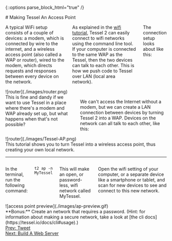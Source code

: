 {::options parse_block_html="true" /}

<div class="row">
<div class="large-12 columns">
# Making Tessel An Access Point
</div>
<div class="small-12 columns">

A typical WiFi setup consists of a couple of devices: a modem, which is connected by wire to the internet, and a wireless access point (also called a WAP or router), wired to the modem, which directs requests and responses between every device on the network.

As explained in the [wifi tutorial](/wifi.html), Tessel 2 can easily connect to wifi networks using the command line tool. If your computer is connected to the same WAP as the Tessel, then the two devices can talk to each other. This is how we push code to Tessel over LAN (local area network).

The connection setup looks about like this:

</div>
<div class="small-12 text-center columns">
![router](./images/router.png)
</div>
<div class="small-12 columns">
This is fine and dandy if we want to use Tessel in a place where there's a modem and WAP already set up, but what happens when that's not possible?

We can't access the Internet without a modem, but we can create a LAN connection between devices by turning Tessel 2 into a WAP. Devices on the network can all talk to each other, like this:

</div>
<div class="small-12 text-center columns">
![router](./images/Tessel-AP.png)
</div>
<div class="small-12 columns">
This tutorial shows you to turn Tessel into a wireless access point, thus creating your own local network.
</div>
<hr>
</div>


<div class="row">
<div class="small-12 large-6 columns">


In the terminal, run the following command:

`t2 ap -n MyTessel`

This will make an open, or password-less, wifi network called MyTessel. 

Open the wifi setting of your computer, or a separate device like a smartphone or tablet, and scan for new devices to see and connect to this new network.  
</div>

<div class="small-12 large-6 columns">
![access point preview](./images/ap-preview.gif)
</div>

<div class="small-12 columns">
**Bonus:** Create an network that requires a password. (Hint: for information about making a secure network, take a look at [the cli docs](https://tessel.io/docs/cli#usage).)

</div>
</div>

<div class="greyBar"></div>

<div class="row">
<div class="large-6 columns left">
  <a href="tweet.html" class="bottomButton button">Prev: Tweet</a>
</div>

<div class="large-6 columns right">
  <a href="web-server.html" class= "bottomButton right button">Next: Build A Web Server</a>
</div>
</div>
